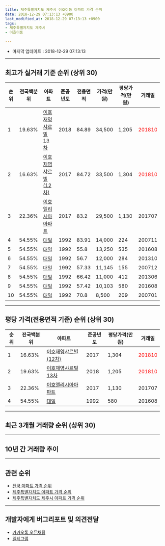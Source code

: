 ```yaml
---
title: 제주특별자치도 제주시 이호이동 아파트 가격 순위
date: 2018-12-29 07:13:13 +0900
last_modified_at: 2018-12-29 07:13:13 +0900
tags:
- 제주특별자치도 제주시
- 이호이동

---
```


* 마지막 업데이트 : 2018-12-29 07:13:13

---

## 최고가 실거래 기준 순위 (상위 30)


|순위|전국백분위|아파트|준공년도|전용면적|가격(만원)|평당가격(만원)|거래일|
|---|---|---|---|---|---|---|---|
|1|19.63%|[이호재영샤르빌13차](https://search.naver.com/search.naver?query=%EC%A0%9C%EC%A3%BC%ED%8A%B9%EB%B3%84%EC%9E%90%EC%B9%98%EB%8F%84+%EC%A0%9C%EC%A3%BC%EC%8B%9C+%EC%9D%B4%ED%98%B8%EC%9D%B4%EB%8F%99+%EC%9D%B4%ED%98%B8%EC%9E%AC%EC%98%81%EC%83%A4%EB%A5%B4%EB%B9%8C13%EC%B0%A8)|2018|84.89|34,500|1,205|<span style="color:red">201810</span>|
|2|16.63%|[이호재영샤르빌(12차)](https://search.naver.com/search.naver?query=%EC%A0%9C%EC%A3%BC%ED%8A%B9%EB%B3%84%EC%9E%90%EC%B9%98%EB%8F%84+%EC%A0%9C%EC%A3%BC%EC%8B%9C+%EC%9D%B4%ED%98%B8%EC%9D%B4%EB%8F%99+%EC%9D%B4%ED%98%B8%EC%9E%AC%EC%98%81%EC%83%A4%EB%A5%B4%EB%B9%8C%2812%EC%B0%A8%29)|2017|84.72|33,500|1,304|<span style="color:red">201810</span>|
|3|22.36%|[이호엘리시아아파트](https://search.naver.com/search.naver?query=%EC%A0%9C%EC%A3%BC%ED%8A%B9%EB%B3%84%EC%9E%90%EC%B9%98%EB%8F%84+%EC%A0%9C%EC%A3%BC%EC%8B%9C+%EC%9D%B4%ED%98%B8%EC%9D%B4%EB%8F%99+%EC%9D%B4%ED%98%B8%EC%97%98%EB%A6%AC%EC%8B%9C%EC%95%84%EC%95%84%ED%8C%8C%ED%8A%B8)|2017|83.2|29,500|1,130|201707|
|4|54.55%|[대일](https://search.naver.com/search.naver?query=%EC%A0%9C%EC%A3%BC%ED%8A%B9%EB%B3%84%EC%9E%90%EC%B9%98%EB%8F%84+%EC%A0%9C%EC%A3%BC%EC%8B%9C+%EC%9D%B4%ED%98%B8%EC%9D%B4%EB%8F%99+%EB%8C%80%EC%9D%BC)|1992|83.91|14,000|224|200711|
|5|54.55%|[대일](https://search.naver.com/search.naver?query=%EC%A0%9C%EC%A3%BC%ED%8A%B9%EB%B3%84%EC%9E%90%EC%B9%98%EB%8F%84+%EC%A0%9C%EC%A3%BC%EC%8B%9C+%EC%9D%B4%ED%98%B8%EC%9D%B4%EB%8F%99+%EB%8C%80%EC%9D%BC)|1992|55.8|13,250|535|201608|
|6|54.55%|[대일](https://search.naver.com/search.naver?query=%EC%A0%9C%EC%A3%BC%ED%8A%B9%EB%B3%84%EC%9E%90%EC%B9%98%EB%8F%84+%EC%A0%9C%EC%A3%BC%EC%8B%9C+%EC%9D%B4%ED%98%B8%EC%9D%B4%EB%8F%99+%EB%8C%80%EC%9D%BC)|1992|56.7|12,000|284|201310|
|7|54.55%|[대일](https://search.naver.com/search.naver?query=%EC%A0%9C%EC%A3%BC%ED%8A%B9%EB%B3%84%EC%9E%90%EC%B9%98%EB%8F%84+%EC%A0%9C%EC%A3%BC%EC%8B%9C+%EC%9D%B4%ED%98%B8%EC%9D%B4%EB%8F%99+%EB%8C%80%EC%9D%BC)|1992|57.33|11,145|155|200712|
|8|54.55%|[대일](https://search.naver.com/search.naver?query=%EC%A0%9C%EC%A3%BC%ED%8A%B9%EB%B3%84%EC%9E%90%EC%B9%98%EB%8F%84+%EC%A0%9C%EC%A3%BC%EC%8B%9C+%EC%9D%B4%ED%98%B8%EC%9D%B4%EB%8F%99+%EB%8C%80%EC%9D%BC)|1992|66.42|11,000|412|201306|
|9|54.55%|[대일](https://search.naver.com/search.naver?query=%EC%A0%9C%EC%A3%BC%ED%8A%B9%EB%B3%84%EC%9E%90%EC%B9%98%EB%8F%84+%EC%A0%9C%EC%A3%BC%EC%8B%9C+%EC%9D%B4%ED%98%B8%EC%9D%B4%EB%8F%99+%EB%8C%80%EC%9D%BC)|1992|57.42|10,103|580|201608|
|10|54.55%|[대일](https://search.naver.com/search.naver?query=%EC%A0%9C%EC%A3%BC%ED%8A%B9%EB%B3%84%EC%9E%90%EC%B9%98%EB%8F%84+%EC%A0%9C%EC%A3%BC%EC%8B%9C+%EC%9D%B4%ED%98%B8%EC%9D%B4%EB%8F%99+%EB%8C%80%EC%9D%BC)|1992|70.8|8,500|209|200701|


---

## 평당 가격(전용면적 기준) 순위 (상위 30)


|순위|전국백분위|아파트|준공년도|평당가격(만원)|거래일|
|---|---|---|---|---|---|
|1|16.63%|[이호재영샤르빌(12차)](https://search.naver.com/search.naver?query=%EC%A0%9C%EC%A3%BC%ED%8A%B9%EB%B3%84%EC%9E%90%EC%B9%98%EB%8F%84+%EC%A0%9C%EC%A3%BC%EC%8B%9C+%EC%9D%B4%ED%98%B8%EC%9D%B4%EB%8F%99+%EC%9D%B4%ED%98%B8%EC%9E%AC%EC%98%81%EC%83%A4%EB%A5%B4%EB%B9%8C%2812%EC%B0%A8%29)|2017|1,304|<span style="color:red">201810</span>|
|2|19.63%|[이호재영샤르빌13차](https://search.naver.com/search.naver?query=%EC%A0%9C%EC%A3%BC%ED%8A%B9%EB%B3%84%EC%9E%90%EC%B9%98%EB%8F%84+%EC%A0%9C%EC%A3%BC%EC%8B%9C+%EC%9D%B4%ED%98%B8%EC%9D%B4%EB%8F%99+%EC%9D%B4%ED%98%B8%EC%9E%AC%EC%98%81%EC%83%A4%EB%A5%B4%EB%B9%8C13%EC%B0%A8)|2018|1,205|<span style="color:red">201810</span>|
|3|22.36%|[이호엘리시아아파트](https://search.naver.com/search.naver?query=%EC%A0%9C%EC%A3%BC%ED%8A%B9%EB%B3%84%EC%9E%90%EC%B9%98%EB%8F%84+%EC%A0%9C%EC%A3%BC%EC%8B%9C+%EC%9D%B4%ED%98%B8%EC%9D%B4%EB%8F%99+%EC%9D%B4%ED%98%B8%EC%97%98%EB%A6%AC%EC%8B%9C%EC%95%84%EC%95%84%ED%8C%8C%ED%8A%B8)|2017|1,130|201707|
|4|54.55%|[대일](https://search.naver.com/search.naver?query=%EC%A0%9C%EC%A3%BC%ED%8A%B9%EB%B3%84%EC%9E%90%EC%B9%98%EB%8F%84+%EC%A0%9C%EC%A3%BC%EC%8B%9C+%EC%9D%B4%ED%98%B8%EC%9D%B4%EB%8F%99+%EB%8C%80%EC%9D%BC)|1992|580|201608|


---

## 최근 3개월 거래량 순위 (상위 30)


<div style="width:100%;">
    <canvas id="deal_count_ranking" height="250"></canvas>
</div>


<script>
new Chart(document.getElementById("deal_count_ranking"), {
    type: 'horizontalBar',
    data: {
        labels: ['대일', '이호재영샤르빌13차', '이호재영샤르빌(12차)'],
        datasets: [{
            label: '실거래 수',
            data: [2, 1, 1],
            borderColor: "rgba(255, 0, 128, 1)",
            backgroundColor: "rgba(255, 0, 128, 0.5)",
            fill: false,
        }]
    },
    options: {
        responsive: true,
        title: {
            display: true,
            text: '최근 3개월 거래량 순위'
        },
        tooltips: {
            mode: 'index',
            intersect: false,
            callbacks: {
                title: function(tooltipItems, data) {
                    return "실거래 수:";
                },
                label: function(tooltipItem, data) {
                    return data.labels[tooltipItem.index] + ": " + tooltipItem.xLabel;
                }
            }
        },
        hover: {
            mode: 'nearest',
            intersect: true
        },
        scales: {
            xAxes: [{
                display: true,
                scaleLabel: {
                    display: true,
                    labelString: '실거래 수'
                },
                ticks: {
                    suggestedMin: 0,
                }
            }],
            yAxes: [{
                display: true,
                ticks: {
                    autoSkip: false,
                    callback: function(value, index, values) {
                        if (value.length > 15)
                            return value.substr(0, 13) + "...";
                        else
                            return value;
                    }
                },
                scaleLabel: {
                    display: false,
                }
            }]
        }
    }
});

</script>


---

## 10년 간 거래량 추이


<div style="width:100%;">
    <canvas id="deal_progress" height="250"></canvas>
</div>

<script>
new Chart(document.getElementById("deal_progress"), {
    type: 'line',
    data: {
        labels: ['200812','200901','200902','200903','200904','200905','200906','200907','200908','200909','200910','200911','200912','201001','201002','201003','201004','201005','201006','201007','201008','201009','201010','201011','201012','201101','201102','201103','201104','201105','201106','201107','201108','201109','201110','201111','201112','201201','201202','201203','201204','201205','201206','201207','201208','201209','201210','201211','201212','201301','201302','201303','201304','201305','201306','201307','201308','201309','201310','201311','201312','201401','201402','201403','201404','201405','201406','201407','201408','201409','201410','201411','201412','201501','201502','201503','201504','201505','201506','201507','201508','201509','201510','201511','201512','201601','201602','201603','201604','201605','201606','201607','201608','201609','201610','201611','201612','201701','201702','201703','201704','201705','201706','201707','201708','201709','201710','201711','201712','201801','201802','201803','201804','201805','201806','201807','201808','201809','201810','201811','201812'],
        datasets: [{
            label: '실거래 수',
            pointRadius: 1,
            data: [0, 0, 0, 0, 1, 1, 0, 0, 0, 0, 0, 0, 0, 0, 0, 1, 0, 0, 0, 0, 0, 0, 0, 0, 0, 0, 0, 0, 0, 0, 0, 1, 0, 0, 0, 0, 1, 0, 0, 0, 0, 1, 0, 1, 1, 0, 0, 0, 0, 0, 0, 0, 0, 0, 1, 1, 0, 0, 2, 0, 1, 0, 0, 0, 0, 0, 0, 0, 0, 1, 1, 0, 1, 0, 0, 1, 0, 0, 0, 0, 1, 0, 0, 0, 0, 0, 0, 0, 0, 0, 0, 0, 6, 2, 1, 0, 0, 2, 0, 2, 1, 0, 0, 1, 3, 1, 0, 1, 0, 0, 0, 1, 1, 2, 0, 0, 0, 1, 2, 2, 0],
            borderColor: "rgba(255, 201, 14, 1)",
            backgroundColor: "rgba(255, 201, 14, 0.5)",
            fill: true,
        }]
    },
    options: {
        responsive: true,
        title: {
            display: true,
            text: '10년간 거래량 추이'
        },
        tooltips: {
            mode: 'index',
            intersect: false,
        },
        hover: {
            mode: 'nearest',
            intersect: true
        },
        scales: {
            xAxes: [{
                display: true,
                scaleLabel: {
                    display: true,
                    labelString: '년/월'
                }
            }],
            yAxes: [{
                display: true,
                ticks: {
                    suggestedMin: 0,
                },
                scaleLabel: {
                    display: true,
                    labelString: '실거래 수'
                }
            }]
        }
    }
});

</script>


---

## 관련 순위

- [전국 아파트 가격 순위](https://inasie.github.io/apt-ranking/전국)
- [제주특별자치도 아파트 가격 순위](https://inasie.github.io/apt-ranking/제주특별자치도)
- [제주특별자치도 제주시 아파트 가격 순위](https://inasie.github.io/apt-ranking/제주특별자치도-제주시)


---

## 개발자에게 버그리포트 및 의견전달

- [카카오톡 오픈채팅](https://open.kakao.com/o/gLJUAP4)
- [텔레그램](https://t.me/inasie)

